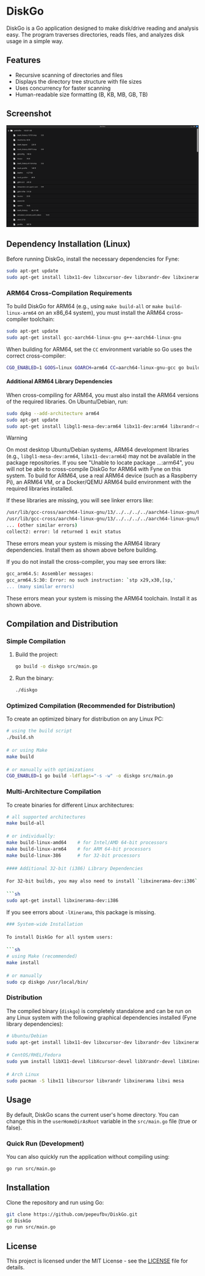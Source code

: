 

# DiskGo

DiskGo is a Go application designed to make disk/drive reading and analysis easy. The program traverses directories, reads files, and analyzes disk usage in a simple way.

## Features

- Recursive scanning of directories and files
- Displays the directory tree structure with file sizes
- Uses concurrency for faster scanning
- Human-readable size formatting (B, KB, MB, GB, TB)

## Screenshot

![DiskGo Screenshot](images/diskgo-example.png)

## Dependency Installation (Linux)

Before running DiskGo, install the necessary dependencies for Fyne:

```sh
sudo apt-get update
sudo apt-get install libx11-dev libxcursor-dev libxrandr-dev libxinerama-dev libxi-dev libgl1-mesa-dev libxxf86vm-dev
```

### ARM64 Cross-Compilation Requirements

To build DiskGo for ARM64 (e.g., using `make build-all` or `make build-linux-arm64` on an x86_64 system), you must install the ARM64 cross-compiler toolchain:

```sh
sudo apt-get update
sudo apt-get install gcc-aarch64-linux-gnu g++-aarch64-linux-gnu
```

When building for ARM64, set the `CC` environment variable so Go uses the correct cross-compiler:

```sh
CGO_ENABLED=1 GOOS=linux GOARCH=arm64 CC=aarch64-linux-gnu-gcc go build -ldflags="-s -w -X main.version=$(git describe --tags --always --dirty 2>/dev/null || echo 'dev')" -o build/diskgo-linux-arm64 src/main.go
```

#### Additional ARM64 Library Dependencies

When cross-compiling for ARM64, you must also install the ARM64 versions of the required libraries. On Ubuntu/Debian, run:

```sh
sudo dpkg --add-architecture arm64
sudo apt-get update
sudo apt-get install libgl1-mesa-dev:arm64 libx11-dev:arm64 libxrandr-dev:arm64 libxxf86vm-dev:arm64 libxi-dev:arm64 libxcursor-dev:arm64
```

> [!WARNING]
> On most desktop Ubuntu/Debian systems, ARM64 development libraries (e.g., `libgl1-mesa-dev:arm64`, `libx11-dev:arm64`) may not be available in the package repositories. If you see "Unable to locate package ...:arm64", you will not be able to cross-compile DiskGo for ARM64 with Fyne on this system.
> To build for ARM64, use a real ARM64 device (such as a Raspberry Pi), an ARM64 VM, or a Docker/QEMU ARM64 build environment with the required libraries installed.

If these libraries are missing, you will see linker errors like:

```sh
/usr/lib/gcc-cross/aarch64-linux-gnu/13/../../../../aarch64-linux-gnu/bin/ld: cannot find -lGL: No such file or directory
/usr/lib/gcc-cross/aarch64-linux-gnu/13/../../../../aarch64-linux-gnu/bin/ld: cannot find -lX11: No such file or directory
... (other similar errors)
collect2: error: ld returned 1 exit status
```

These errors mean your system is missing the ARM64 library dependencies. Install them as shown above before building.

If you do not install the cross-compiler, you may see errors like:

```sh
gcc_arm64.S: Assembler messages:
gcc_arm64.S:30: Error: no such instruction: `stp x29,x30,[sp,'
... (many similar errors)
```

These errors mean your system is missing the ARM64 toolchain. Install it as shown above.

## Compilation and Distribution

### Simple Compilation

1. Build the project:

    ```sh
    go build -o diskgo src/main.go
    ```

2. Run the binary:

    ```sh
    ./diskgo
    ```

### Optimized Compilation (Recommended for Distribution)

To create an optimized binary for distribution on any Linux PC:

```sh
# using the build script
./build.sh

# or using Make
make build

# or manually with optimizations
CGO_ENABLED=1 go build -ldflags="-s -w" -o diskgo src/main.go
```

### Multi-Architecture Compilation

To create binaries for different Linux architectures:

```sh
# all supported architectures
make build-all

# or individually:
make build-linux-amd64    # for Intel/AMD 64-bit processors
make build-linux-arm64    # for ARM 64-bit processors
make build-linux-386      # for 32-bit processors

#### Additional 32-bit (i386) Library Dependencies

For 32-bit builds, you may also need to install `libxinerama-dev:i386`:

```sh
sudo apt-get install libxinerama-dev:i386
```

If you see errors about `-lXinerama`, this package is missing.

```sh
### System-wide Installation

To install DiskGo for all system users:

```sh
# using Make (recommended)
make install

# or manually
sudo cp diskgo /usr/local/bin/
```

### Distribution

The compiled binary (`diskgo`) is completely standalone and can be run on any Linux system with the following graphical dependencies installed (Fyne library dependencies):

```sh
# Ubuntu/Debian
sudo apt-get install libx11-dev libxcursor-dev libxrandr-dev libxinerama-dev libxi-dev libgl1-mesa-dev

# CentOS/RHEL/Fedora
sudo yum install libX11-devel libXcursor-devel libXrandr-devel libXinerama-devel libXi-devel mesa-libGL-devel

# Arch Linux
sudo pacman -S libx11 libxcursor libxrandr libxinerama libxi mesa
```

## Usage

By default, DiskGo scans the current user's home directory. You can change this in the `userHomeDirAsRoot` variable in the `src/main.go` file (true or false).

### Quick Run (Development)

You can also quickly run the application without compiling using:

```sh
go run src/main.go
```

## Installation

Clone the repository and run using Go:

```sh
git clone https://github.com/pepeufbv/DiskGo.git
cd DiskGo
go run src/main.go
```

## License

This project is licensed under the MIT License - see the [LICENSE](LICENSE) file for details.
